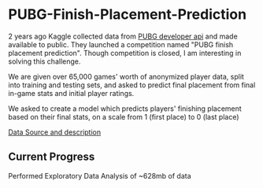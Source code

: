 # PUBG-Finish-Placement-Prediction

2 years ago Kaggle collected data from [PUBG developer api](https://developer.pubg.com/) and made available to public. They launched a competition named "PUBG finish placement prediction". Though competition is closed, I am interesting in solving this challenge. 

We are given over 65,000 games' worth of anonymized player data, split into training and testing sets, and asked to predict final placement from final in-game stats and initial player ratings.

We asked to create a model which predicts players' finishing placement based on their final stats, on a scale from 1 (first place) to 0 (last place)

[Data Source and description](https://www.kaggle.com/c/pubg-finish-placement-prediction/data)

## **Current Progress**
Performed Exploratory Data Analysis of ~628mb of data
